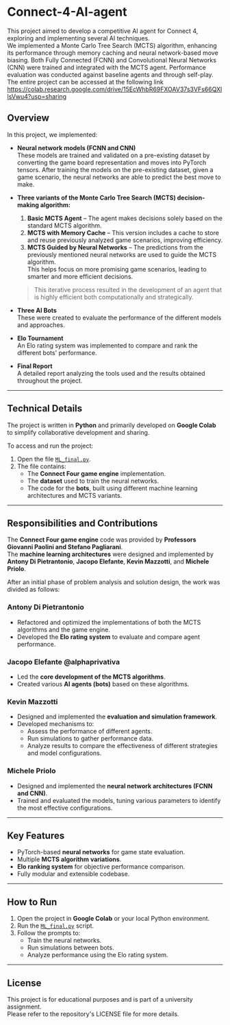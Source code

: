 # Connect-4-AI-agent
This project aimed to develop a competitive AI agent for Connect 4, exploring and implementing several AI techniques.  
We implemented a Monte Carlo Tree Search (MCTS) algorithm, enhancing its performance through memory caching and neural network-based move biasing. Both Fully Connected (FCNN) and Convolutional Neural Networks (CNN) were trained and integrated with the MCTS agent. Performance evaluation was conducted against baseline agents and through self-play.  
The entire project can be accessed at the following link https://colab.research.google.com/drive/15EcWhbR69FXOAV37s3VFs66QXllsVwu4?usp=sharing  

## Overview
In this project, we implemented:

- **Neural network models (FCNN and CNN)**  
  These models are trained and validated on a pre-existing dataset by converting the game board representation and moves into PyTorch tensors. After training the models on the pre-existing dataset, given a game scenario, the neural networks are able to predict the best move to make.

- **Three variants of the Monte Carlo Tree Search (MCTS) decision-making algorithm:**  
  1. **Basic MCTS Agent** – The agent makes decisions solely based on the standard MCTS algorithm.  
  2. **MCTS with Memory Cache** – This version includes a cache to store and reuse previously analyzed game scenarios, improving efficiency.  
  3. **MCTS Guided by Neural Networks** – The predictions from the previously mentioned neural networks are used to guide the MCTS algorithm.  
     This helps focus on more promising game scenarios, leading to smarter and more efficient decisions.

  > This iterative process resulted in the development of an agent that is highly efficient both computationally and strategically.

- **Three AI Bots**  
  These were created to evaluate the performance of the different models and approaches.

- **Elo Tournament**  
  An Elo rating system was implemented to compare and rank the different bots' performance.

- **Final Report**  
  A detailed report analyzing the tools used and the results obtained throughout the project.

---

## Technical Details
The project is written in **Python** and primarily developed on **Google Colab** to simplify collaborative development and sharing.  

To access and run the project:
1. Open the file [`ML_final.py`](ML_final.py).
2. The file contains:
   - The **Connect Four game engine** implementation.  
   - The **dataset** used to train the neural networks.  
   - The code for the **bots**, built using different machine learning architectures and MCTS variants.

---

## Responsibilities and Contributions
The **Connect Four game engine** code was provided by **Professors Giovanni Paolini and Stefano Pagliarani**.  
The **machine learning architectures** were designed and implemented by **Antony Di Pietrantonio**, **Jacopo Elefante**, **Kevin Mazzotti**, and **Michele Priolo**.

After an initial phase of problem analysis and solution design, the work was divided as follows:

### **Antony Di Pietrantonio**
- Refactored and optimized the implementations of both the MCTS algorithms and the game engine.  
- Developed the **Elo rating system** to evaluate and compare agent performance.

### **Jacopo Elefante @alphaprivativa**
- Led the **core development of the MCTS algorithms**.  
- Created various **AI agents (bots)** based on these algorithms.

### **Kevin Mazzotti**
- Designed and implemented the **evaluation and simulation framework**.  
- Developed mechanisms to:
  - Assess the performance of different agents.  
  - Run simulations to gather performance data.  
  - Analyze results to compare the effectiveness of different strategies and model configurations.

### **Michele Priolo**
- Designed and implemented the **neural network architectures (FCNN and CNN)**.  
- Trained and evaluated the models, tuning various parameters to identify the most effective configurations.

---

## Key Features
- PyTorch-based **neural networks** for game state evaluation.
- Multiple **MCTS algorithm variations**.
- **Elo ranking system** for objective performance comparison.
- Fully modular and extensible codebase.

---

## How to Run
1. Open the project in **Google Colab** or your local Python environment.
2. Run the [`ML_final.py`](ML_final.py) script.
3. Follow the prompts to:
   - Train the neural networks.
   - Run simulations between bots.
   - Analyze performance using the Elo rating system.

---

## License
This project is for educational purposes and is part of a university assignment.  
Please refer to the repository's LICENSE file for more details.
